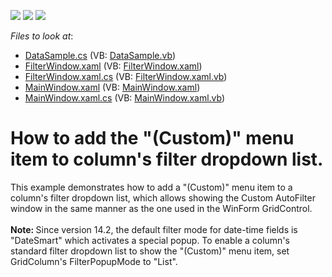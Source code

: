 <!-- default badges list -->
![](https://img.shields.io/endpoint?url=https://codecentral.devexpress.com/api/v1/VersionRange/128648023/13.1.5%2B)
[![](https://img.shields.io/badge/Open_in_DevExpress_Support_Center-FF7200?style=flat-square&logo=DevExpress&logoColor=white)](https://supportcenter.devexpress.com/ticket/details/E4800)
[![](https://img.shields.io/badge/📖_How_to_use_DevExpress_Examples-e9f6fc?style=flat-square)](https://docs.devexpress.com/GeneralInformation/403183)
<!-- default badges end -->
<!-- default file list -->
*Files to look at*:

* [DataSample.cs](./CS/DXGrid.CustomFilter/DataSample.cs) (VB: [DataSample.vb](./VB/DXGrid.CustomFilter/DataSample.vb))
* [FilterWindow.xaml](./CS/DXGrid.CustomFilter/FilterWindow.xaml) (VB: [FilterWindow.xaml](./VB/DXGrid.CustomFilter/FilterWindow.xaml))
* [FilterWindow.xaml.cs](./CS/DXGrid.CustomFilter/FilterWindow.xaml.cs) (VB: [FilterWindow.xaml.vb](./VB/DXGrid.CustomFilter/FilterWindow.xaml.vb))
* [MainWindow.xaml](./CS/DXGrid.CustomFilter/MainWindow.xaml) (VB: [MainWindow.xaml](./VB/DXGrid.CustomFilter/MainWindow.xaml))
* [MainWindow.xaml.cs](./CS/DXGrid.CustomFilter/MainWindow.xaml.cs) (VB: [MainWindow.xaml.vb](./VB/DXGrid.CustomFilter/MainWindow.xaml.vb))
<!-- default file list end -->
# How to add the "(Custom)" menu item to column's filter dropdown list.


<p>This example demonstrates how to add a "(Custom)" menu item to a column's filter dropdown list, which allows showing the Custom AutoFilter window in the same manner as the one used in the WinForm GridControl.<br /><br /><strong>Note: </strong>Since version 14.2, the default filter mode for date-time fields is "DateSmart" which activates a special popup. To enable a column's standard filter dropdown list to show the "(Custom)" menu item, set GridColumn's FilterPopupMode to "List".</p>

<br/>


